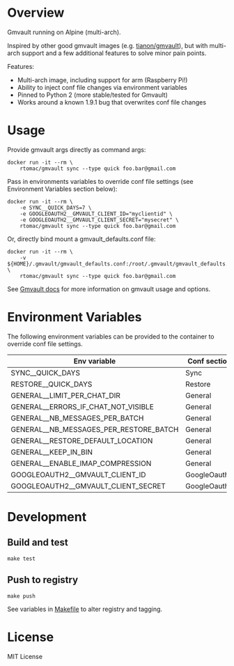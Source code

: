 # Overview

Gmvault running on Alpine (multi-arch).

Inspired by other good gmvault images (e.g. [tianon/gmvault](https://hub.docker.com/r/tianon/gmvault)), but with multi-arch support and a few additional features to solve minor pain points.

Features:
- Multi-arch image, including support for arm (Raspberry Pi!)
- Ability to inject conf file changes via environment variables
- Pinned to Python 2 (more stable/tested for Gmvault)
- Works around a known 1.9.1 bug that overwrites conf file changes

# Usage

Provide gmvault args directly as command args:
```
docker run -it --rm \
    rtomac/gmvault sync --type quick foo.bar@gmail.com
```

Pass in environments variables to override conf file settings (see Environment Variables section below):
```
docker run -it --rm \
    -e SYNC__QUICK_DAYS=7 \
    -e GOOGLEOAUTH2__GMVAULT_CLIENT_ID="myclientid" \
    -e GOOGLEOAUTH2__GMVAULT_CLIENT_SECRET="mysecret" \
    rtomac/gmvault sync --type quick foo.bar@gmail.com
```

Or, directly bind mount a gmvault_defaults.conf file:
```
docker run -it --rm \
    -v ${HOME}/.gmvault/gmvault_defaults.conf:/root/.gmvault/gmvault_defaults.conf \
    rtomac/gmvault sync --type quick foo.bar@gmail.com
```

See [Gmvault docs](http://gmvault.org/gmail_setup.html#quickstart) for more information on gmvault usage and options.

# Environment Variables

The following environment variables can be provided to the container to override conf file settings.

| Env variable | Conf section | Conf property |
| ------------ | ------------ | --------------|
| SYNC__QUICK_DAYS | Sync | quick_days |
| RESTORE__QUICK_DAYS | Restore | quick_days |
| GENERAL__LIMIT_PER_CHAT_DIR | General | limit_per_chat_dir |
| GENERAL__ERRORS_IF_CHAT_NOT_VISIBLE | General | errors_if_chat_not_visible |
| GENERAL__NB_MESSAGES_PER_BATCH | General | nb_messages_per_batch |
| GENERAL__NB_MESSAGES_PER_RESTORE_BATCH | General | nb_messages_per_restore_batch |
| GENERAL__RESTORE_DEFAULT_LOCATION | General | restore_default_location |
| GENERAL__KEEP_IN_BIN | General | keep_in_bin |
| GENERAL__ENABLE_IMAP_COMPRESSION | General | enable_imap_compression |
| GOOGLEOAUTH2__GMVAULT_CLIENT_ID | GoogleOauth2 | gmvault_client_id |
| GOOGLEOAUTH2__GMVAULT_CLIENT_SECRET | GoogleOauth2 | gmvault_client_secret |

# Development

## Build and test
```
make test
```

## Push to registry
```
make push
```

See variables in [Makefile](Makefile) to alter registry and tagging.

# License

MIT License
